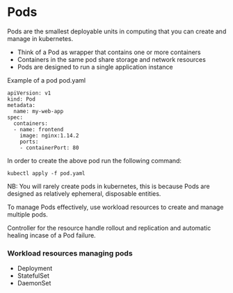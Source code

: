 # Pods

Pods are the smallest deployable units in computing that you can create and manage in kubernetes.

- Think of a Pod as wrapper that contains one or more containers
- Containers in the same pod share storage and network resources
- Pods are designed to run a single application instance

Example of a pod pod.yaml
```
apiVersion: v1
kind: Pod
metadata:
  name: my-web-app
spec:
  containers:
  - name: frontend
    image: nginx:1.14.2
    ports:
    - containerPort: 80
```
In order to create the above pod run the following command:
```
kubectl apply -f pod.yaml
```

NB: You will rarely create pods in kubernetes, this is because Pods are designed as relatively ephemeral, disposable entities.

To manage Pods effectively, use workload resources to create and manage multiple pods.

Controller for the resource handle rollout and replication and automatic healing incase of a Pod failure.

### Workload resources managing pods

- Deployment
- StatefulSet
- DaemonSet